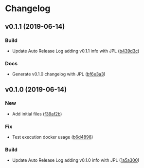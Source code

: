 # Changelog

## v0.1.1 (2019-06-14)

### Build

* Update Auto Release Log adding v0.1.1 info with JPL ([b439d3c](https://github.com/kairops/dc-mdline/commit/b439d3c))

### Docs

* Generate v0.1.0 changelog with JPL ([bf6e3a3](https://github.com/kairops/dc-mdline/commit/bf6e3a3))

## v0.1.0 (2019-06-14)

### New

* Add initial files ([f39af2b](https://github.com/kairops/dc-mdline/commit/f39af2b))

### Fix

* Test execution docker usage ([b6d4898](https://github.com/kairops/dc-mdline/commit/b6d4898))

### Build

* Update Auto Release Log adding v0.1.0 info with JPL ([1a5a300](https://github.com/kairops/dc-mdline/commit/1a5a300))

